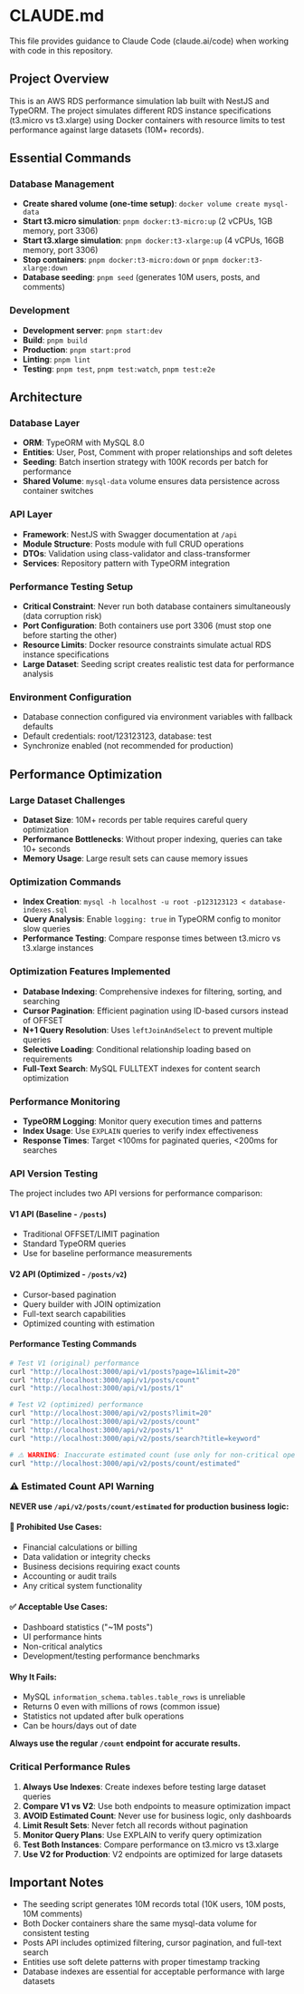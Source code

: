 # CLAUDE.md

This file provides guidance to Claude Code (claude.ai/code) when working with code in this repository.

## Project Overview

This is an AWS RDS performance simulation lab built with NestJS and TypeORM. The project simulates different RDS instance specifications (t3.micro vs t3.xlarge) using Docker containers with resource limits to test performance against large datasets (10M+ records).

## Essential Commands

### Database Management
- **Create shared volume (one-time setup)**: `docker volume create mysql-data`
- **Start t3.micro simulation**: `pnpm docker:t3-micro:up` (2 vCPUs, 1GB memory, port 3306)
- **Start t3.xlarge simulation**: `pnpm docker:t3-xlarge:up` (4 vCPUs, 16GB memory, port 3306)
- **Stop containers**: `pnpm docker:t3-micro:down` or `pnpm docker:t3-xlarge:down`
- **Database seeding**: `pnpm seed` (generates 10M users, posts, and comments)

### Development
- **Development server**: `pnpm start:dev`
- **Build**: `pnpm build`
- **Production**: `pnpm start:prod`
- **Linting**: `pnpm lint`
- **Testing**: `pnpm test`, `pnpm test:watch`, `pnpm test:e2e`

## Architecture

### Database Layer
- **ORM**: TypeORM with MySQL 8.0
- **Entities**: User, Post, Comment with proper relationships and soft deletes
- **Seeding**: Batch insertion strategy with 100K records per batch for performance
- **Shared Volume**: `mysql-data` volume ensures data persistence across container switches

### API Layer
- **Framework**: NestJS with Swagger documentation at `/api`
- **Module Structure**: Posts module with full CRUD operations
- **DTOs**: Validation using class-validator and class-transformer
- **Services**: Repository pattern with TypeORM integration

### Performance Testing Setup
- **Critical Constraint**: Never run both database containers simultaneously (data corruption risk)
- **Port Configuration**: Both containers use port 3306 (must stop one before starting the other)
- **Resource Limits**: Docker resource constraints simulate actual RDS instance specifications
- **Large Dataset**: Seeding script creates realistic test data for performance analysis

### Environment Configuration
- Database connection configured via environment variables with fallback defaults
- Default credentials: root/123123123, database: test
- Synchronize enabled (not recommended for production)

## Performance Optimization

### Large Dataset Challenges
- **Dataset Size**: 10M+ records per table requires careful query optimization
- **Performance Bottlenecks**: Without proper indexing, queries can take 10+ seconds
- **Memory Usage**: Large result sets can cause memory issues

### Optimization Commands
- **Index Creation**: `mysql -h localhost -u root -p123123123 < database-indexes.sql`
- **Query Analysis**: Enable `logging: true` in TypeORM config to monitor slow queries
- **Performance Testing**: Compare response times between t3.micro vs t3.xlarge instances

### Optimization Features Implemented
- **Database Indexing**: Comprehensive indexes for filtering, sorting, and searching
- **Cursor Pagination**: Efficient pagination using ID-based cursors instead of OFFSET
- **N+1 Query Resolution**: Uses `leftJoinAndSelect` to prevent multiple queries
- **Selective Loading**: Conditional relationship loading based on requirements
- **Full-Text Search**: MySQL FULLTEXT indexes for content search optimization

### Performance Monitoring
- **TypeORM Logging**: Monitor query execution times and patterns
- **Index Usage**: Use `EXPLAIN` queries to verify index effectiveness
- **Response Times**: Target <100ms for paginated queries, <200ms for searches

### API Version Testing

The project includes two API versions for performance comparison:

#### V1 API (Baseline - `/posts`)
- Traditional OFFSET/LIMIT pagination
- Standard TypeORM queries
- Use for baseline performance measurements

#### V2 API (Optimized - `/posts/v2`) 
- Cursor-based pagination
- Query builder with JOIN optimization
- Full-text search capabilities
- Optimized counting with estimation

#### Performance Testing Commands
```bash
# Test V1 (original) performance
curl "http://localhost:3000/api/v1/posts?page=1&limit=20"
curl "http://localhost:3000/api/v1/posts/count"
curl "http://localhost:3000/api/v1/posts/1"

# Test V2 (optimized) performance  
curl "http://localhost:3000/api/v2/posts?limit=20"
curl "http://localhost:3000/api/v2/posts/count"
curl "http://localhost:3000/api/v2/posts/1"
curl "http://localhost:3000/api/v2/posts/search?title=keyword"

# ⚠️ WARNING: Inaccurate estimated count (use only for non-critical operations)
curl "http://localhost:3000/api/v2/posts/count/estimated"
```

### ⚠️ Estimated Count API Warning

**NEVER use `/api/v2/posts/count/estimated` for production business logic:**

#### 🚫 **Prohibited Use Cases:**
- Financial calculations or billing
- Data validation or integrity checks
- Business decisions requiring exact counts
- Accounting or audit trails
- Any critical system functionality

#### ✅ **Acceptable Use Cases:**
- Dashboard statistics ("~1M posts")
- UI performance hints
- Non-critical analytics
- Development/testing performance benchmarks

#### **Why It Fails:**
- MySQL `information_schema.tables.table_rows` is unreliable
- Returns 0 even with millions of rows (common issue)
- Statistics not updated after bulk operations
- Can be hours/days out of date

**Always use the regular `/count` endpoint for accurate results.**

### Critical Performance Rules
1. **Always Use Indexes**: Create indexes before testing large dataset queries
2. **Compare V1 vs V2**: Use both endpoints to measure optimization impact
3. **AVOID Estimated Count**: Never use for business logic, only dashboards
4. **Limit Result Sets**: Never fetch all records without pagination
5. **Monitor Query Plans**: Use EXPLAIN to verify query optimization
6. **Test Both Instances**: Compare performance on t3.micro vs t3.xlarge
7. **Use V2 for Production**: V2 endpoints are optimized for large datasets

## Important Notes

- The seeding script generates 10M records total (10K users, 10M posts, 10M comments)
- Both Docker containers share the same mysql-data volume for consistent testing
- Posts API includes optimized filtering, cursor pagination, and full-text search
- Entities use soft delete patterns with proper timestamp tracking
- Database indexes are essential for acceptable performance with large datasets